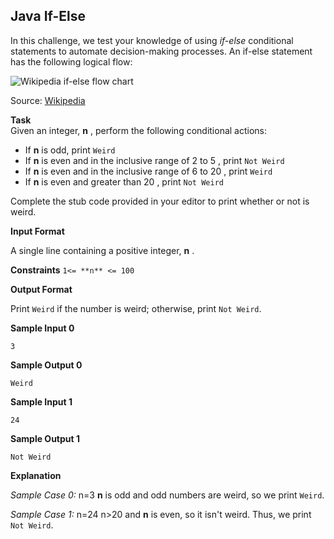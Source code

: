 ## Java If-Else
In this challenge, we test your knowledge of using  _if-else_  conditional statements to automate decision-making processes. An if-else statement has the following logical flow:

![Wikipedia if-else flow chart](https://s3.amazonaws.com/hr-challenge-images/13689/1446563087-4ec019a919-332px-If-Then-Else-diagram.svg.png)

Source:  [Wikipedia](https://en.wikipedia.org/wiki/Conditional_%28computer_programming%29)

**Task**  
Given an integer, **n** , perform the following conditional actions:

-   If **n** is odd, print  `Weird`
-   If **n** is even and in the inclusive range of 2 to 5 , print  `Not Weird`
-   If **n** is even and in the inclusive range of 6 to 20 , print  `Weird`
-   If **n** is even and greater than 20 , print  `Not Weird`

Complete the stub code provided in your editor to print whether or not  is weird.

**Input Format**

A single line containing a positive integer, **n** .

**Constraints**
`1<= **n** <= 100`

**Output Format**

Print  `Weird`  if the number is weird; otherwise, print  `Not Weird`.

**Sample Input 0**

```
3

```

**Sample Output 0**

```
Weird

```

**Sample Input 1**

```
24

```

**Sample Output 1**

```
Not Weird

```

**Explanation**

_Sample Case 0:_  n=3
**n** is odd and odd numbers are weird, so we print  `Weird`.

_Sample Case 1:_  n=24
n>20 and **n** is even, so it isn't weird. Thus, we print  `Not Weird`.